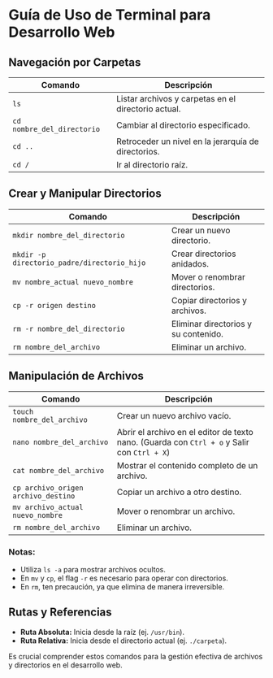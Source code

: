 # Guía de Uso de Terminal para Desarrollo Web

## Navegación por Carpetas

| Comando | Descripción |
|---------|-------------|
| `ls`    | Listar archivos y carpetas en el directorio actual. |
| `cd nombre_del_directorio` | Cambiar al directorio especificado. |
| `cd ..` | Retroceder un nivel en la jerarquía de directorios. |
| `cd /`  | Ir al directorio raíz. |

## Crear y Manipular Directorios

| Comando | Descripción |
|---------|-------------|
| `mkdir nombre_del_directorio` | Crear un nuevo directorio. |
| `mkdir -p directorio_padre/directorio_hijo` | Crear directorios anidados. |
| `mv nombre_actual nuevo_nombre` | Mover o renombrar directorios. |
| `cp -r origen destino` | Copiar directorios y archivos. |
| `rm -r nombre_del_directorio` | Eliminar directorios y su contenido. |
| `rm nombre_del_archivo` | Eliminar un archivo. |

## Manipulación de Archivos

| Comando | Descripción |
|---------|-------------|
| `touch nombre_del_archivo` | Crear un nuevo archivo vacío. |
| `nano nombre_del_archivo` | Abrir el archivo en el editor de texto nano. (Guarda con `Ctrl + o` y Salir con `Ctrl + X`) |
| `cat nombre_del_archivo` | Mostrar el contenido completo de un archivo. |
| `cp archivo_origen archivo_destino` | Copiar un archivo a otro destino. |
| `mv archivo_actual nuevo_nombre` | Mover o renombrar un archivo. |
| `rm nombre_del_archivo` | Eliminar un archivo. |

### Notas:
- Utiliza `ls -a` para mostrar archivos ocultos.
- En `mv` y `cp`, el flag `-r` es necesario para operar con directorios.
- En `rm`, ten precaución, ya que elimina de manera irreversible.

## Rutas y Referencias

- **Ruta Absoluta:** Inicia desde la raíz (ej. `/usr/bin`).
- **Ruta Relativa:** Inicia desde el directorio actual (ej. `./carpeta`).

Es crucial comprender estos comandos para la gestión efectiva de archivos y directorios en el desarrollo web. 
